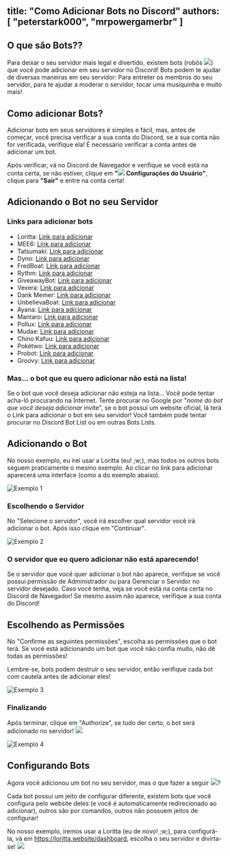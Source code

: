 title: "Como Adicionar Bots no Discord"
authors: [ "peterstark000", "mrpowergamerbr" ]
---
## O que são Bots??

Para deixar o seu servidor mais legal e divertido, existem bots (robôs <img src="https://media.discordapp.net/attachments/547119872568459284/821742323993804820/b67e65c2ab0428da786c1f53ebfd4243.png" class="inline-emoji">) que você pode adicionar em seu servidor no Discord! Bots podem te ajudar de diversas maneiras em seu servidor: Para entreter os membros do seu servidor, para te ajudar a moderar o servidor, tocar uma musiquinha e muito mais!

## Como adicionar Bots?

Adicionar bots em seus servidores é simples e fácil, mas, antes de começar, você precisa verificar a sua conta do Discord, se a sua conta não for verificada, verifique ela! É necessário verificar a conta antes de adicionar um bot.

Após verificar, vá no Discord de Navegador e verifique se você está na conta certa, se não estiver, clique em **"<img src="https://cdn.discordapp.com/emojis/741281096741814362.png" class="inline-emoji"> Configurações do Usuário"**, clique para **"Sair"** e entre na conta certa!

## Adicionando o Bot no seu Servidor

### Links para adicionar bots
* Loritta: [Link para adicionar](https://discordapp.com/oauth2/authorize?client_id=297153970613387264&scope=bot+identify+guilds+email+guilds.join&permissions=2080374975&response_type=code&redirect_uri=https://loritta.website/dashboard)
* MEE6: [Link para adicionar](https://discordapp.com/oauth2/authorize?response_type=code&client_id=159985415099514880&redirect_uri=https%3A%2F%2Fmee6.xyz%2Fapi%2Fdiscord-callback&scope=identify+guilds+email&state=KdLrVIJlNRPVE33mlciySYIy8pXUTY)
* Tatsumaki: [Link para adicionar](https://discordapp.com/oauth2/authorize?&client_id=172002255350792192&scope=bot&permissions=12659727)
* Dyno: [Link para adicionar](https://www.dynobot.net/invite)
* FredBoat: [Link para adicionar](https://discordapp.com/oauth2/authorize?&client_id=184405253028970496&scope=bot+identify&redirect_uri=https://fredboat.com/callback/music&response_type=code)
* Rythm: [Link para adicionar](https://rythmbot.co/invite)
* GiveawayBot: [Link para adicionar](https://giveawaybot.party/invite)
* Vexera: [Link para adicionar](https://vexera.io/invite)
* Dank Memer: [Link para adicionar](https://invite.dankmemer.lol/)
* UnbelievaBoat: [Link para adicionar](https://unbelievable.pizza/invite)
* Ayana: [Link para adicionar](https://ayana.io/invite)
* Mantaro: [Link para adicionar](http://add.mantaro.site/)
* Pollux: [Link para adicionar](http://goo.gl/qkGqqU)
* Mudae: [Link para adicionar](https://discordapp.com/oauth2/authorize?client_id=432610292342587392&permissions=537159744&scope=bot)
* Chino Kafuu: [Link para adicionar](https://discordapp.com/oauth2/authorize?client_id=481282441294905344&scope=bot&permissions=2117578239)
* Pokétwo: [Link para adicionar](https://invite.poketwo.net/)
* Probot: [Link para adicionar](https://discord.com/oauth2/authorize?client_id=282859044593598464&scope=bot+identify+guilds+email&response_type=code&redirect_uri=https%3A%2F%2Fapi.probot.io%2Fauthback&access_type=offline&permissions=2080374975)
* Groovy: [Link para adicionar](https://groovy.bot/invite?bot=prod)

### Mas... o bot que eu quero adicionar não está na lista!
Se o bot que você deseja adicionar não esteja na lista... Você pode tentar acha-ló procurando na Internet. Tente procurar no Google por "*nome do bot que você deseja adicionar* invite", se o bot possui um website oficial, lá terá o Link para adicionar o bot em seu servidor! Você também pode tentar procurar no Discord Bot List ou em outras Bots Lists.

## Adicionando o Bot
No nosso exemplo, eu irei usar a Loritta (eu! ;w;), mas todos os outros bots seguem praticamente o mesmo exemplo.
Ao clicar no link para adicionar aparecerá uma interface (como a do exemplo abaixo).

![Exemplo 1](https://i.imgur.com/CWe7Guf.png)

### Escolhendo o Servidor
No "Selecione o servidor", você irá escolher qual servidor você irá adicionar o bot. Após isso clique em "Continuar".

![Exemplo 2](https://i.imgur.com/EzmDHRk.png)

### O servidor que eu quero adicionar não está aparecendo!
Se o servidor que você quer adicionar o bot não aparece, verifique se você possui permissão de Administrador ou para Gerenciar o Servidor no servidor desejado.
Caso você tenha, veja se você está na conta certa no Discord de Navegador! Se mesmo assim não aparece, verifique a sua conta do Discord!

## Escolhendo as Permissões
No "Confirme as seguintes permissões", escolha as permissões que o bot terá. Se você está adicionando um bot que você não confia muito, não dê todas as permissões!

Lembre-se, bots podem destruir o seu servidor, então verifique cada bot com cautela antes de adicionar eles!

![Exemplo 3](https://i.imgur.com/EzmDHRk.png)

### Finalizando
Após terminar, clique em "Authorize", se tudo der certo, o bot será adicionado no servidor! <img src="https://cdn.discordapp.com/emojis/731873534036541500.png" class="inline-emoji">

![Exemplo 4](https://i.imgur.com/ohrJohy.png)

## Configurando Bots
Agora você adicionou um bot no seu servidor, mas o que fazer a seguir <img src="https://cdn.discordapp.com/emojis/741055999430885437.png" class="inline-emoji">?

Cada bot possui um jeito de configurar diferente, existem bots que você configura pelo website deles (e você é automaticamente redirecionado ao adicionar), outros são por comandos, outros não possuem jeitos de configurar!

No nosso exemplo, iremos usar a Loritta (eu de novo! ;w;), para configurá-la, vá em https://loritta.website/dashboard, escolha o seu servidor e divirta-se! <img src="https://cdn.discordapp.com/emojis/626942886432473098.png?v=1" class="inline-emoji">
